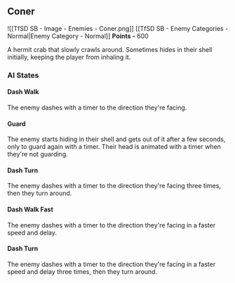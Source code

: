 ## Coner
![[TfSD SB - Image - Enemies - Coner.png]]
[[TfSD SB - Enemy Categories - Normal|Enemy Category - Normal]]
**Points -** 600

A hermit crab that slowly crawls around. Sometimes hides in their shell initially, keeping the player from inhaling it.
### AI States
#### Dash Walk
The enemy dashes with a timer to the direction they're facing.
#### Guard
The enemy starts hiding in their shell and gets out of it after a few seconds, only to guard again with a timer. Their head is animated with a timer when they're not guarding.
#### Dash Turn
The enemy dashes with a timer to the direction they're facing three times, then they turn around.
#### Dash Walk Fast
The enemy dashes with a timer to the direction they're facing in a faster speed and delay.
#### Dash Turn
The enemy dashes with a timer to the direction they're facing in a faster speed and delay three times, then they turn around.